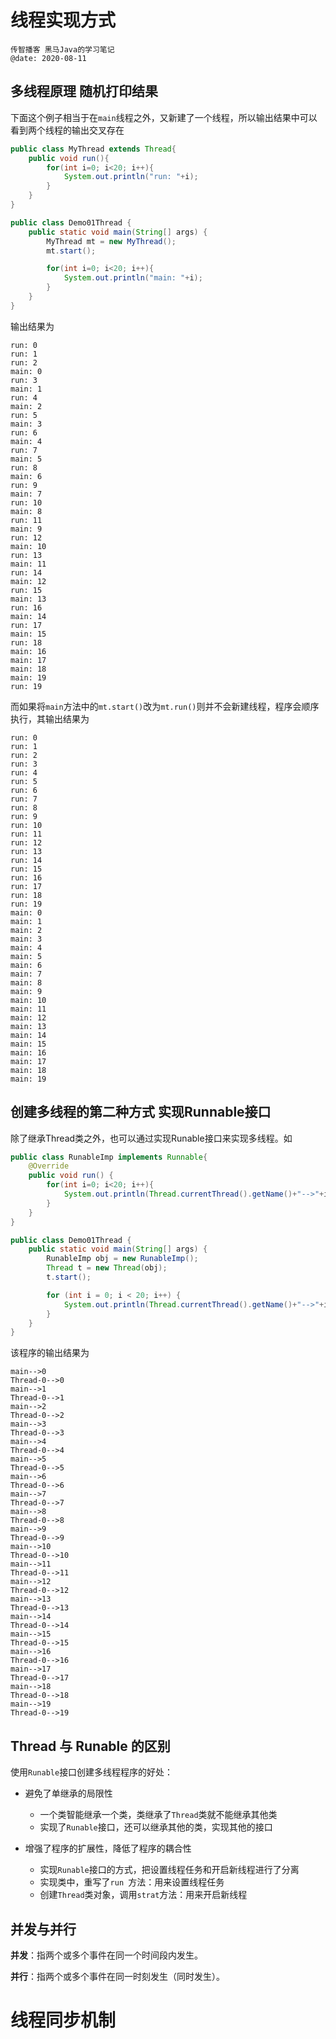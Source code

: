 # 线程实现方式

```
传智播客 黑马Java的学习笔记
@date: 2020-08-11
```



## 多线程原理 随机打印结果

下面这个例子相当于在``main``线程之外，又新建了一个线程，所以输出结果中可以看到两个线程的输出交叉存在

```java
public class MyThread extends Thread{
    public void run(){
        for(int i=0; i<20; i++){
            System.out.println("run: "+i);
        }
    }
}
```

```java
public class Demo01Thread {
    public static void main(String[] args) {
        MyThread mt = new MyThread();
        mt.start();

        for(int i=0; i<20; i++){
            System.out.println("main: "+i);
        }
    }
}
```

输出结果为

```
run: 0
run: 1
run: 2
main: 0
run: 3
main: 1
run: 4
main: 2
run: 5
main: 3
run: 6
main: 4
run: 7
main: 5
run: 8
main: 6
run: 9
main: 7
run: 10
main: 8
run: 11
main: 9
run: 12
main: 10
run: 13
main: 11
run: 14
main: 12
run: 15
main: 13
run: 16
main: 14
run: 17
main: 15
run: 18
main: 16
main: 17
main: 18
main: 19
run: 19
```

而如果将``main``方法中的``mt.start()``改为``mt.run()``则并不会新建线程，程序会顺序执行，其输出结果为

```
run: 0
run: 1
run: 2
run: 3
run: 4
run: 5
run: 6
run: 7
run: 8
run: 9
run: 10
run: 11
run: 12
run: 13
run: 14
run: 15
run: 16
run: 17
run: 18
run: 19
main: 0
main: 1
main: 2
main: 3
main: 4
main: 5
main: 6
main: 7
main: 8
main: 9
main: 10
main: 11
main: 12
main: 13
main: 14
main: 15
main: 16
main: 17
main: 18
main: 19
```

## 创建多线程的第二种方式 实现Runnable接口

除了继承Thread类之外，也可以通过实现Runable接口来实现多线程。如

```java
public class RunableImp implements Runnable{
    @Override
    public void run() {
        for(int i=0; i<20; i++){
            System.out.println(Thread.currentThread().getName()+"-->"+i);
        }
    }
}
```

```java
public class Demo01Thread {
    public static void main(String[] args) {
        RunableImp obj = new RunableImp();
        Thread t = new Thread(obj);
        t.start();

        for (int i = 0; i < 20; i++) {
            System.out.println(Thread.currentThread().getName()+"-->"+i);
        }
    }
}
```

该程序的输出结果为

```
main-->0
Thread-0-->0
main-->1
Thread-0-->1
main-->2
Thread-0-->2
main-->3
Thread-0-->3
main-->4
Thread-0-->4
main-->5
Thread-0-->5
main-->6
Thread-0-->6
main-->7
Thread-0-->7
main-->8
Thread-0-->8
main-->9
Thread-0-->9
main-->10
Thread-0-->10
main-->11
Thread-0-->11
main-->12
Thread-0-->12
main-->13
Thread-0-->13
main-->14
Thread-0-->14
main-->15
Thread-0-->15
main-->16
Thread-0-->16
main-->17
Thread-0-->17
main-->18
Thread-0-->18
main-->19
Thread-0-->19
```

## Thread 与 Runable 的区别

使用``Runable``接口创建多线程程序的好处：

+ 避免了单继承的局限性
  + 一个类智能继承一个类，类继承了``Thread``类就不能继承其他类
  + 实现了``Runable``接口，还可以继承其他的类，实现其他的接口

+ 增强了程序的扩展性，降低了程序的耦合性
  + 实现``Runable``接口的方式，把设置线程任务和开启新线程进行了分离
  + 实现类中，重写了``run ``方法：用来设置线程任务
  + 创建``Thread``类对象，调用``strat``方法：用来开启新线程

## 并发与并行

**并发**：指两个或多个事件在同一个时间段内发生。

**并行**：指两个或多个事件在同一时刻发生（同时发生）。

# 线程同步机制

